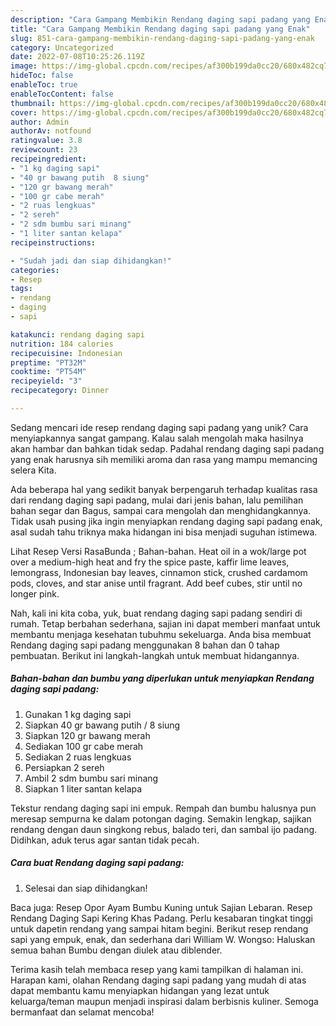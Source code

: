 ```yaml
---
description: "Cara Gampang Membikin Rendang daging sapi padang yang Enak"
title: "Cara Gampang Membikin Rendang daging sapi padang yang Enak"
slug: 851-cara-gampang-membikin-rendang-daging-sapi-padang-yang-enak
category: Uncategorized
date: 2022-07-08T10:25:26.119Z
image: https://img-global.cpcdn.com/recipes/af300b199da0cc20/680x482cq70/rendang-daging-sapi-padang-foto-resep-utama.jpg
hideToc: false
enableToc: true
enableTocContent: false
thumbnail: https://img-global.cpcdn.com/recipes/af300b199da0cc20/680x482cq70/rendang-daging-sapi-padang-foto-resep-utama.jpg
cover: https://img-global.cpcdn.com/recipes/af300b199da0cc20/680x482cq70/rendang-daging-sapi-padang-foto-resep-utama.jpg
author: Admin
authorAv: notfound
ratingvalue: 3.8
reviewcount: 23
recipeingredient:
- "1 kg daging sapi"
- "40 gr bawang putih  8 siung"
- "120 gr bawang merah"
- "100 gr cabe merah"
- "2 ruas lengkuas"
- "2 sereh"
- "2 sdm bumbu sari minang"
- "1 liter santan kelapa"
recipeinstructions:

- "Sudah jadi dan siap dihidangkan!"
categories:
- Resep
tags:
- rendang
- daging
- sapi

katakunci: rendang daging sapi 
nutrition: 184 calories
recipecuisine: Indonesian
preptime: "PT32M"
cooktime: "PT54M"
recipeyield: "3"
recipecategory: Dinner

---
```





Sedang mencari ide resep rendang daging sapi padang yang unik? Cara menyiapkannya sangat gampang. Kalau salah mengolah maka hasilnya akan hambar dan bahkan tidak sedap. Padahal rendang daging sapi padang yang enak harusnya sih memiliki aroma dan rasa yang mampu memancing selera Kita.





Ada beberapa hal yang sedikit banyak berpengaruh terhadap kualitas rasa dari rendang daging sapi padang, mulai dari jenis bahan, lalu pemilihan bahan segar dan Bagus, sampai cara mengolah dan menghidangkannya. Tidak usah pusing jika ingin menyiapkan rendang daging sapi padang enak,      asal sudah tahu triknya maka hidangan ini bisa menjadi suguhan istimewa.














Lihat Resep Versi RasaBunda ; Bahan-bahan. Heat oil in a wok/large pot over a medium-high heat and fry the spice paste, kaffir lime leaves, lemongrass, Indonesian bay leaves, cinnamon stick, crushed cardamom pods, cloves, and star anise until fragrant. Add beef cubes, stir until no longer pink.






Nah, kali ini kita coba, yuk, buat rendang daging sapi padang sendiri di rumah. Tetap berbahan sederhana, sajian ini dapat memberi manfaat untuk membantu menjaga kesehatan tubuhmu sekeluarga. Anda bisa membuat Rendang daging sapi padang menggunakan 8 bahan dan 0 tahap pembuatan. Berikut ini langkah-langkah untuk membuat hidangannya.

<!--inarticleads1-->

##### Bahan-bahan dan bumbu yang diperlukan untuk menyiapkan Rendang daging sapi padang:

1. Gunakan 1 kg daging sapi
1. Siapkan 40 gr bawang putih / 8 siung
1. Siapkan 120 gr bawang merah
1. Sediakan 100 gr cabe merah
1. Sediakan 2 ruas lengkuas
1. Persiapkan 2 sereh
1. Ambil 2 sdm bumbu sari minang
1. Siapkan 1 liter santan kelapa


Tekstur rendang daging sapi ini empuk. Rempah dan bumbu halusnya pun meresap sempurna ke dalam potongan daging. Semakin lengkap, sajikan rendang dengan daun singkong rebus, balado teri, dan sambal ijo padang. Didihkan, aduk terus agar santan tidak pecah. 

<!--inarticleads2-->

##### Cara buat Rendang daging sapi padang:


1. Selesai dan siap dihidangkan!

Baca juga: Resep Opor Ayam Bumbu Kuning untuk Sajian Lebaran. Resep Rendang Daging Sapi Kering Khas Padang. Perlu kesabaran tingkat tinggi untuk dapetin rendang yang sampai hitam begini. Berikut resep rendang sapi yang empuk, enak, dan sederhana dari William W. Wongso: Haluskan semua bahan Bumbu dengan diulek atau diblender. 

Terima kasih telah membaca resep yang kami tampilkan di halaman ini. Harapan kami, olahan Rendang daging sapi padang yang mudah di atas dapat membantu kamu menyiapkan hidangan yang lezat untuk keluarga/teman maupun menjadi inspirasi dalam berbisnis kuliner. Semoga bermanfaat dan selamat mencoba!

